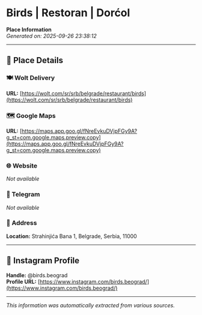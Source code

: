 # Birds | Restoran | Dorćol

**Place Information**  
*Generated on: 2025-09-26 23:38:12*

---

## 📍 Place Details

### 🍽️ Wolt Delivery
**URL:** [https://wolt.com/sr/srb/belgrade/restaurant/birds](https://wolt.com/sr/srb/belgrade/restaurant/birds)

### 🗺️ Google Maps
**URL:** [https://maps.app.goo.gl/fNreEvkuDVjpFGy9A?g_st=com.google.maps.preview.copy](https://maps.app.goo.gl/fNreEvkuDVjpFGy9A?g_st=com.google.maps.preview.copy)

### 🌐 Website
*Not available*

### 📱 Telegram
*Not available*

### 📍 Address
**Location:** Strahinjića Bana 1, Belgrade, Serbia, 11000

---

## 🔗 Instagram Profile

**Handle:** @birds.beograd  
**Profile URL:** [https://www.instagram.com/birds.beograd/](https://www.instagram.com/birds.beograd/)

---

*This information was automatically extracted from various sources.*
